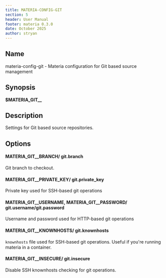 ```yaml
---
title: MATERIA-CONFIG-GIT
section: 5
header: User Manual
footer: materia 0.3.0
date: October 2025
author: stryan
---
```


## Name
materia-config-git - Materia configuration for Git based source management

## Synopsis

**$MATERIA_GIT__<option-name>**

## Description

Settings for Git based source repositories.

## Options

#### **MATERIA_GIT__BRANCH**/ **git.branch**

Git branch to checkout.

#### **MATERIA_GIT__PRIVATE_KEY**/ **git.private_key**

Private key used for SSH-based git operations

#### **MATERIA_GIT__USERNAME**, **MATERIA_GIT__PASSWORD**/ **git.username/git.password**

Username and password used for HTTP-based git operations

#### **MATERIA_GIT__KNOWNHOSTS**/ **git.knownhosts**

`knownhosts` file used for SSH-based git operations. Useful if you're running materia in a container.

#### **MATERIA_GIT__INSECURE**/ **git.insecure**

Disable SSH knownhosts checking for git operations.
